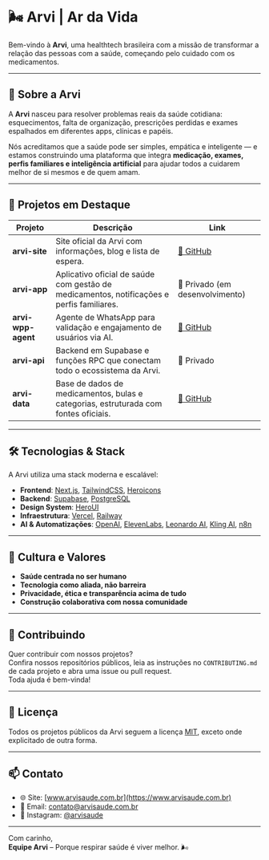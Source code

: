 # 🌬️ Arvi | Ar da Vida

Bem-vindo à **Arvi**, uma healthtech brasileira com a missão de transformar a relação das pessoas com a saúde, começando pelo cuidado com os medicamentos.

---

## 🚀 Sobre a Arvi

A **Arvi** nasceu para resolver problemas reais da saúde cotidiana: esquecimentos, falta de organização, prescrições perdidas e exames espalhados em diferentes apps, clínicas e papéis.

Nós acreditamos que a saúde pode ser simples, empática e inteligente — e estamos construindo uma plataforma que integra **medicação, exames, perfis familiares e inteligência artificial** para ajudar todos a cuidarem melhor de si mesmos e de quem amam.

---

## 🧠 Projetos em Destaque

| Projeto | Descrição | Link |
|--------|-----------|------|
| **arvi-site** | Site oficial da Arvi com informações, blog e lista de espera. | [🔗 GitHub](https://github.com/arvi-health/arvi-site) |
| **arvi-app** | Aplicativo oficial de saúde com gestão de medicamentos, notificações e perfis familiares. | 🔐 Privado (em desenvolvimento) |
| **arvi-wpp-agent** | Agente de WhatsApp para validação e engajamento de usuários via AI. | [🔗 GitHub](https://github.com/arvi-health/arvi-wpp-agent) |
| **arvi-api** | Backend em Supabase e funções RPC que conectam todo o ecossistema da Arvi. | 🔐 Privado |
| **arvi-data** | Base de dados de medicamentos, bulas e categorias, estruturada com fontes oficiais. | [🔗 GitHub](https://github.com/arvi-health/arvi-data) |

---

## 🛠️ Tecnologias & Stack

A Arvi utiliza uma stack moderna e escalável:

- **Frontend**: [Next.js](https://nextjs.org/), [TailwindCSS](https://tailwindcss.com/), [Heroicons](https://heroicons.com/)
- **Backend**: [Supabase](https://supabase.com/), [PostgreSQL](https://www.postgresql.org/)
- **Design System**: [HeroUI](https://heroui.dev/)
- **Infraestrutura**: [Vercel](https://vercel.com/), [Railway](https://railway.app/)
- **AI & Automatizações**: [OpenAI](https://openai.com/), [ElevenLabs](https://elevenlabs.io/), [Leonardo AI](https://leonardo.ai), [Kling AI](https://kling.ai), [n8n](https://n8n.io)

---

## 🌱 Cultura e Valores

- **Saúde centrada no ser humano**  
- **Tecnologia como aliada, não barreira**  
- **Privacidade, ética e transparência acima de tudo**  
- **Construção colaborativa com nossa comunidade**  

---

## 🤝 Contribuindo

Quer contribuir com nossos projetos?  
Confira nossos repositórios públicos, leia as instruções no `CONTRIBUTING.md` de cada projeto e abra uma issue ou pull request.  
Toda ajuda é bem-vinda!

---

## 🧾 Licença

Todos os projetos públicos da Arvi seguem a licença [MIT](https://opensource.org/licenses/MIT), exceto onde explicitado de outra forma.

---

## 📫 Contato

- 🌐 Site: [www.arvisaude.com.br](https://www.arvisaude.com.br)
- 📧 Email: contato@arvisaude.com.br
- 📱 Instagram: [@arvisaude](https://instagram.com/arvisaude)

---

Com carinho,  
**Equipe Arvi** – Porque respirar saúde é viver melhor. 🌬️
